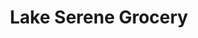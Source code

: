 ---
title: "Lake Serene Grocery"
url: /hattiesburg/lake-serene-grocery-us-98/
shop: Lebensmittel
---